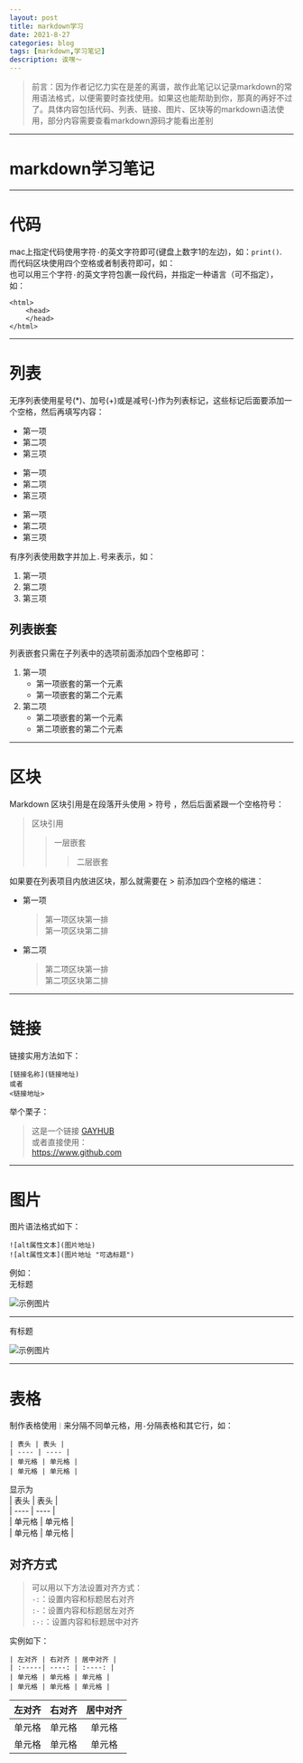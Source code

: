 ```yaml
---
layout: post
title: markdown学习
date: 2021-8-27
categories: blog
tags: [markdown,学习笔记]
description: 诶嘿～
---  
```


> 前言：因为作者记忆力实在是差的离谱，故作此笔记以记录markdown的常用语法格式，以便需要时查找使用。如果这也能帮助到你，那真的再好不过了。具体内容包括代码、列表、链接、图片、区块等的markdown语法使用，部分内容需要查看markdown源码才能看出差别

---
# markdown学习笔记
---  

# 代码
mac上指定代码使用字符`·`的英文字符即可(键盘上数字1的左边)，如：`print()`.   
而代码区块使用四个空格或者制表符即可，如：  
    <html>
      <head>
      </head>
    </html>
也可以用三个字符`·`的英文字符包裹一段代码，并指定一种语言（可不指定），如：  
``` 
<html>
    <head>
    </head> 
</html>
```  
---
# 列表
无序列表使用星号(*)、加号(+)或是减号(-)作为列表标记，这些标记后面要添加一个空格，然后再填写内容：
* 第一项
* 第二项
* 第三项

+ 第一项
+ 第二项
+ 第三项

- 第一项
- 第二项
- 第三项  

有序列表使用数字并加上`.`号来表示，如：
1. 第一项
2. 第二项
3. 第三项  
   
## 列表嵌套
列表嵌套只需在子列表中的选项前面添加四个空格即可：
1. 第一项
   - 第一项嵌套的第一个元素
   - 第一项嵌套的第二个元素
2. 第二项
   - 第二项嵌套的第一个元素  
   - 第二项嵌套的第二个元素     

---   

# 区块
Markdown 区块引用是在段落开头使用 > 符号 ，然后后面紧跟一个空格符号：
  > 区块引用  
  > > 一层嵌套
  > > > 二层嵌套    

如果要在列表项目内放进区块，那么就需要在 > 前添加四个空格的缩进：
- 第一项
  > 第一项区块第一排  
  > 第一项区块第二排
- 第二项
  > 第二项区块第一排  
  > 第二项区块第二排
---      
       
# 链接
链接实用方法如下：  
```
[链接名称](链接地址)
或者
<链接地址>
```  
举个栗子：  
> 这是一个链接 [GAYHUB](https://www.github.com)  
> 或者直接使用：  
> <https://www.github.com>     

---    

# 图片
图片语法格式如下：  
```
![alt属性文本](图片地址)
![alt属性文本](图片地址 "可选标题")
```
例如：  
无标题    

![示例图片](../img/favicon.png)

---  

有标题  

![示例图片](../img/favicon.png "logo")  

---
  
# 表格
制作表格使用`｜`来分隔不同单元格，用`-`分隔表格和其它行，如：
```
| 表头 | 表头 |
| ---- | ---- |
| 单元格 | 单元格 |
| 单元格 | 单元格 |
```
显示为  
| 表头 | 表头 |  
| ---- | ---- |  
| 单元格 | 单元格 |  
| 单元格 | 单元格 |  

## 对齐方式
> 可以用以下方法设置对齐方式：  
> `-:`：设置内容和标题居右对齐  
> `:-`：设置内容和标题居左对齐  
> `:-:`：设置内容和标题居中对齐  

实例如下：
```
| 左对齐 | 右对齐 | 居中对齐 |
| :-----| ----: | :----: |
| 单元格 | 单元格 | 单元格 |
| 单元格 | 单元格 | 单元格 |
```
| 左对齐 | 右对齐 | 居中对齐 |  
| :-----| ----: | :----: |  
| 单元格 | 单元格 | 单元格 |  
| 单元格 | 单元格 | 单元格 |  














